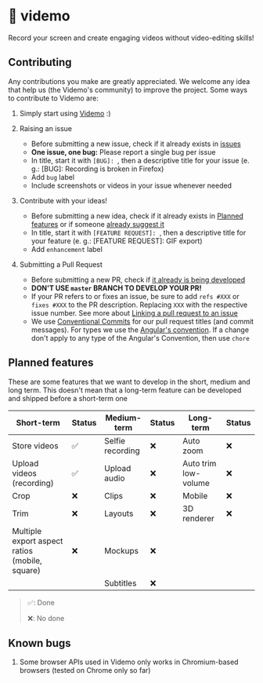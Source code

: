 # 🎥 videmo

Record your screen and create engaging videos without video-editing skills!

## Contributing

Any contributions you make are greatly appreciated. We welcome any idea that help us (the Videmo's community) to improve the project. Some ways to contribute to Videmo are:

1. Simply start using [Videmo](https://videmo.vercel.app/) :)
2. Raising an issue

   - Before submitting a new issue, check if it already exists in [issues](https://github.com/jrafaaael/videmo/issues)
   - **One issue, one bug:** Please report a single bug per issue
   - In title, start it with `[BUG]: `, then a descriptive title for your issue (e. g.: [BUG]: Recording is broken in Firefox)
   - Add `bug` label
   - Include screenshots or videos in your issue whenever needed

3. Contribute with your ideas!

   - Before submitting a new idea, check if it already exists in [Planned features](https://github.com/jrafaaael/videmo?tab=readme-ov-file#planned-features) or if someone [already suggest it](https://github.com/jrafaaael/videmo/issues?q=is%3Aopen+is%3Aissue+label%3Aenhancement)
   - In title, start it with `[FEATURE REQUEST]: `, then a descriptive title for your feature (e. g.: [FEATURE REQUEST]: GIF export)
   - Add `enhancement` label

4. Submitting a Pull Request

   - Before submitting a new PR, check if [it already is being developed](https://github.com/jrafaaael/videmo/pulls)
   - **DON'T USE `master` BRANCH TO DEVELOP YOUR PR!**
   - If your PR refers to or fixes an issue, be sure to add `refs #XXX` or `fixes #XXX` to the PR description. Replacing `XXX` with the respective issue number. See more about [Linking a pull request to an issue](https://docs.github.com/en/issues/tracking-your-work-with-issues/linking-a-pull-request-to-an-issue)
   - We use [Conventional Commits](https://www.conventionalcommits.org/en/v1.0.0/) for our pull request titles (and commit messages). For types we use the [Angular's convention](https://github.com/angular/angular/blob/22b96b9/CONTRIBUTING.md#type). If a change don't apply to any type of the Angular's Convention, then use `chore`

## Planned features

These are some features that we want to develop in the short, medium and long term. This doesn't mean that a long-term feature can be developed and shipped before a short-term one

| Short-term                                     | Status | Medium-term      | Status | Long-term            | Status |
| ---------------------------------------------- | ------ | ---------------- | ------ | -------------------- | ------ |
| Store videos                                   | ✅     | Selfie recording | ❌     | Auto zoom            | ❌     |
| Upload videos (recording)                      | ✅     | Upload audio     | ❌     | Auto trim low-volume | ❌     |
| Crop                                           | ❌     | Clips            | ❌     | Mobile               | ❌     |
| Trim                                           | ❌     | Layouts          | ❌     | 3D renderer          | ❌     |
| Multiple export aspect ratios (mobile, square) | ❌     | Mockups          | ❌     |                      |        |
|                                                |        | Subtitles        | ❌     |                      |        |

> ✅: Done
>
> ❌: No done

## Known bugs

1. Some browser APIs used in Videmo only works in Chromium-based browsers (tested on Chrome only so far)
